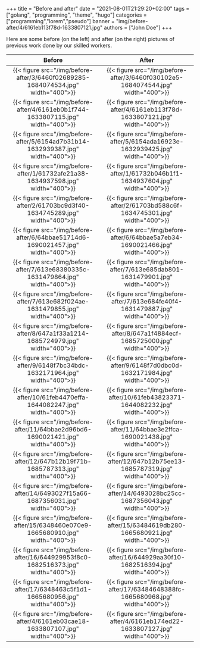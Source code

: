 +++
title = "Before and after"
date = "2021-08-01T21:29:20+02:00"
tags = ["golang", "programming", "theme", "hugo"]
categories = ["programming","lorem","pseudo"]
banner = "img/before-after/4/6161eb113f78d-1633807121.jpg"
authors = ["John Doe"]
+++

Here are some before (on the left) and after (on the right) pictures of previous work done by our skilled workers.

| Before | After  |
|:------:|:------:|
|   {{< figure src="/img/before-after/3/6460f02689285-1684074534.jpg" width="400">}} |   {{< figure src="/img/before-after/3/6460f030102e5-1684074544.jpg" width="400">}}   |
|   {{< figure src="/img/before-after/4/6161eb0b1f744-1633807115.jpg" width="400">}}  | {{< figure src="/img/before-after/4/6161eb113f78d-1633807121.jpg" width="400">}}   |
|   {{< figure src="/img/before-after/5/6154ad7b31b14-1632939387.jpg" width="400">}} |   {{< figure src="/img/before-after/5/6154ada16923e-1632939425.jpg" width="400">}}   |
|   {{< figure src="/img/before-after/1/61732afe21a38-1634937598.jpg" width="400">}} |   {{< figure src="/img/before-after/1/61732b046b1f1-1634937604.jpg" width="400">}}   |
|   {{< figure src="/img/before-after/2/61703bc9d3f40-1634745289.jpg" width="400">}} |   {{< figure src="/img/before-after/2/61703bd588c6f-1634745301.jpg" width="400">}}   |
|   {{< figure src="/img/before-after/6/64bbae51714d6-1690021457.jpg" width="400">}} |   {{< figure src="/img/before-after/6/64bbae5a7eb34-1690021466.jpg" width="400">}}   |
|   {{< figure src="/img/before-after/7/613e68380335c-1631479864.jpg" width="400">}} |   {{< figure src="/img/before-after/7/613e685dab801-1631479901.jpg" width="400">}}   |
|   {{< figure src="/img/before-after/7/613e682f024ae-1631479855.jpg" width="400">}} |   {{< figure src="/img/before-after/7/613e684fe40f4-1631479887.jpg" width="400">}}   |
|   {{< figure src="/img/before-after/8/647a1f33a1214-1685724979.jpg" width="400">}} |   {{< figure src="/img/before-after/8/647a1f4884ecf-1685725000.jpg" width="400">}}   |
|   {{< figure src="/img/before-after/9/6148f7bc34bdc-1632171964.jpg" width="400">}} |   {{< figure src="/img/before-after/9/6148f7d0dbc0d-1632171984.jpg" width="400">}}   |
|   {{< figure src="/img/before-after/10/61feb4470effa-1644082247.jpg" width="400">}} |   {{< figure src="/img/before-after/10/61feb43823371-1644082232.jpg" width="400">}}   |
|   {{< figure src="/img/before-after/11/64bbae2d96bd6-1690021421.jpg" width="400">}} |   {{< figure src="/img/before-after/11/64bbae3e2ffca-1690021438.jpg" width="400">}}   |
|   {{< figure src="/img/before-after/12/647b12b19f71b-1685787313.jpg" width="400">}} |   {{< figure src="/img/before-after/12/647b12b75ee13-1685787319.jpg" width="400">}}   |
|   {{< figure src="/img/before-after/14/6493027f15a66-1687356031.jpg" width="400">}} |   {{< figure src="/img/before-after/14/6493028bc25cc-1687356043.jpg" width="400">}}   |
|   {{< figure src="/img/before-after/15/6348460e070e9-1665680910.jpg" width="400">}} |   {{< figure src="/img/before-after/15/63484619db280-1665680921.jpg" width="400">}}   |
|   {{< figure src="/img/before-after/16/644929953f8c0-1682516373.jpg" width="400">}} |   {{< figure src="/img/before-after/16/644929aa30f10-1682516394.jpg" width="400">}}   |
|   {{< figure src="/img/before-after/17/6348463c5f1d1-1665680956.jpg" width="400">}} |   {{< figure src="/img/before-after/17/63484648388fc-1665680968.jpg" width="400">}}   |
| {{< figure src="/img/before-after/4/6161eb03cae18-1633807107.jpg" width="400">}} | {{< figure src="/img/before-after/4/6161eb174ed22-1633807127.jpg" width="400">}} |

